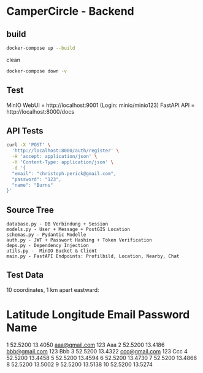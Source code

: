 # CamperCircle - Backend


## build

```bash
docker-compose up --build
```

clean
```bash
docker-compose down -v
```

## Test
MinIO WebUI = http://localhost:9001 (Login: minio/minio123)
FastAPI API = http://localhost:8000/docs

## API Tests
```bash
curl -X 'POST' \
  'http://localhost:8000/auth/register' \
  -H 'accept: application/json' \
  -H 'Content-Type: application/json' \
  -d '{
  "email": "christoph.perick@gmail.com",
  "password": "123",
  "name": "Burns"
}'
```

## Source Tree

```
database.py - DB Verbindung + Session
models.py - User + Message + PostGIS Location
schemas.py - Pydantic Modelle
auth.py - JWT + Passwort Hashing + Token Verification
deps.py - Dependency Injection
utils.py -  MinIO Bucket & Client
main.py - FastAPI Endpoints: Profilbild, Location, Nearby, Chat
```

## Test Data

10 coordinates, 1 km apart eastward:
#	Latitude Longitude Email Password Name
1	52.5200	13.4050 aaa@gmail.com 123 Aaa
2	52.5200	13.4186 bbb@gmail.com 123 Bbb
3	52.5200	13.4322 ccc@gmail.com 123 Ccc
4	52.5200	13.4458
5	52.5200	13.4594
6	52.5200	13.4730
7	52.5200	13.4866
8	52.5200	13.5002
9	52.5200	13.5138
10	52.5200	13.5274
